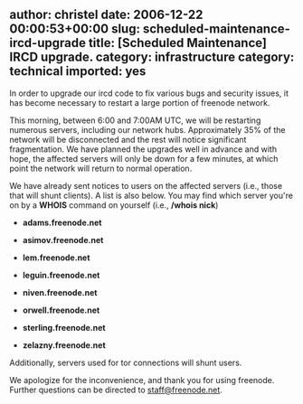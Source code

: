 author: christel
date: 2006-12-22 00:00:53+00:00
slug: scheduled-maintenance-ircd-upgrade
title: [Scheduled Maintenance] IRCD upgrade.
category: infrastructure
category: technical
imported: yes
---
In order to upgrade our ircd code to fix various bugs and security issues, it has become necessary to restart a large  portion of freenode network.

This morning, between 6:00 and 7:00AM UTC, we will be restarting numerous servers, including our network hubs.   Approximately 35% of the network will be disconnected and the rest will notice significant fragmentation.  We have planned the  upgrades well in advance and with hope, the affected servers will only be down for a few minutes, at which point the network  will return to normal operation.

We have already sent notices to users on the affected servers (i.e., those that will shunt clients).  A list is also below.   You may find which server you're on by a **WHOIS** command on yourself (i.e., **/whois nick**)



	
  * **adams.freenode.net**

	
  * **asimov.freenode.net**

	
  * **lem.freenode.net**

	
  * **leguin.freenode.net**

	
  * **niven.freenode.net**

	
  * **orwell.freenode.net**

	
  * **sterling.freenode.net**

	
  * **zelazny.freenode.net**


Additionally, servers used for tor connections will shunt users.

We apologize for the inconvenience, and thank you for using freenode.  Further questions can  be directed to staff@freenode.net.
